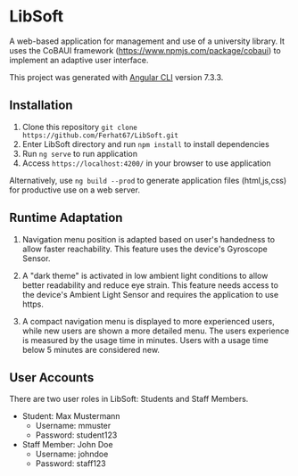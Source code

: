 # LibSoft

A web-based application for management and use of a university library.
It uses the CoBAUI framework (https://www.npmjs.com/package/cobaui) to implement an adaptive user interface.

This project was generated with [Angular CLI](https://github.com/angular/angular-cli) version 7.3.3.

## Installation

1. Clone this repository `git clone https://github.com/Ferhat67/LibSoft.git`
2. Enter LibSoft directory and run `npm install` to install dependencies
3. Run `ng serve` to run application
4. Access `https://localhost:4200/` in your browser to use application

Alternatively, use `ng build --prod` to generate application files (html,js,css) for 
productive use on a web server.

## Runtime Adaptation

1. Navigation menu position is adapted based on user's handedness to allow faster reachability.
This feature uses the device's Gyroscope Sensor.

2. A "dark theme" is activated in low ambient light conditions to allow better readability and reduce eye strain.
This feature needs access to the device's Ambient Light Sensor and requires the application to use https.

3. A compact navigation menu is displayed to more experienced users, while new users are shown a more detailed menu.
The users experience is measured by the usage time in minutes. Users with a usage time below 5 minutes are considered new.

## User Accounts

There are two user roles in LibSoft: Students and Staff Members.

* Student: Max Mustermann
  * Username: mmuster
  * Password: student123
* Staff Member: John Doe
  * Username: johndoe
  * Password: staff123
